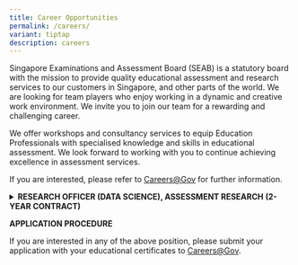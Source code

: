 ```yaml
---
title: Career Opportunities
permalink: /careers/
variant: tiptap
description: careers
---
```

<p>Singapore Examinations and Assessment Board (SEAB) is a statutory board
with the mission to provide quality educational assessment and research
services to our customers in Singapore, and other parts of the world. We
are looking for team players who enjoy working in a dynamic and creative
work environment. We invite you to join our team for a rewarding and challenging
career.</p>
<p>We offer workshops and consultancy services to equip Education Professionals
with specialised knowledge and skills in educational assessment. We look
forward to working with you to continue achieving excellence in assessment
services.</p>
<p>If you are interested, please refer to <a href="https://www.careers.gov.sg/" rel="noopener noreferrer nofollow" target="_blank"><u>Careers@Gov</u></a>&nbsp;for further
information.</p>
<p></p>
<div data-type="detailGroup" class="isomer-accordion isomer-accordion-white">
<details class="isomer-details">
<summary><strong>RESEARCH OFFICER (DATA SCIENCE), ASSESSMENT RESEARCH (2-YEAR CONTRACT)</strong>
</summary>
<div data-type="detailsContent" class="isomer-details-content">
<p></p>
<p><strong>Job Responsibilities</strong>
</p>
<p></p>
<p>Successful applicant will play an active role in handling, analysing and
mining data to provide meaning analysis and visualisation for decision
making. The key responsibilities include:</p>
<p></p>
<ul data-tight="true" class="tight">
<li>
<p>Analyse large amount of data for trends and patterns, and build predictive
models and machine learning algorithms</p>
</li>
<li>
<p>Apply sound methodologies in data science, statistical analysis and data
mining</p>
</li>
<li>
<p>Perform data visualisation to derive insights and value-add to decision
making</p>
</li>
<li>
<p>Develop automated marking models for different subjects with constructed
responses ranging from answers that are one sentence in length to complex
answers requiring an essay or analysis</p>
</li>
</ul>
<p></p>
<p><strong>Job Requirements</strong>
</p>
<p></p>
<ul data-tight="true" class="tight">
<li>
<p>Tertiary Qualification in Data Science, or Computer Science, or Statistics,
with a minimum of 2 to 3 years’ experience in manipulating data sets, building
statistical models and hands-on experience in machine learning applications</p>
</li>
<li>
<p>Fresh graduates with relevant exposure can be considered</p>
</li>
<li>
<p>Strong in programming experience and proficient in Python/R/C++</p>
</li>
<li>
<p>Possess knowledge of a variety of machine learning techniques, such as
clustering, recommender systems, Natural Language Processing, Deep learning
etc., and their real-world application</p>
</li>
<li>
<p>Possess knowledge of advanced statistical techniques and concepts, such
as regression, properties of distributions, statistical tests and proper
usage, etc.</p>
</li>
</ul>
</div>
</details>
</div>
<p><strong>APPLICATION PROCEDURE</strong>
</p>
<p>If you are interested in any of the above position, please submit your
application with your educational certificates to <a href="https://www.careers.hrp.gov.sg/sap/bc/ui5_ui5/sap/ZGERCFA004/index.html?search-keyword=seab" rel="noopener nofollow" target="_blank">Careers@Gov</a>.</p>